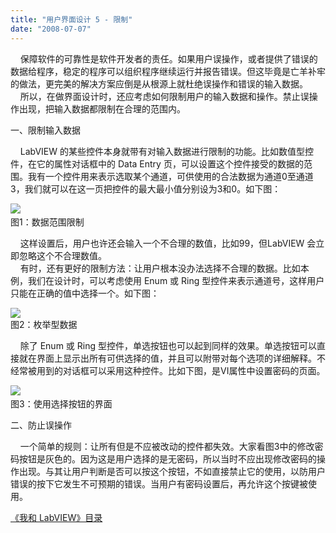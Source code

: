 ```yaml
---
title: "用户界面设计 5 - 限制"
date: "2008-07-07"
---
```


    保障软件的可靠性是软件开发者的责任。如果用户误操作，或者提供了错误的数据给程序，稳定的程序可以组织程序继续运行并报告错误。但这毕竟是亡羊补牢的做法，更完美的解决方案应倒是从根源上就杜绝误操作和错误的输入数据。  
    所以，在做界面设计时，还应考虑如何限制用户的输入数据和操作。禁止误操作出现，把输入数据都限制在合理的范围内。

一、限制输入数据

    LabVIEW 的某些控件本身就带有对输入数据进行限制的功能。比如数值型控件，在它的属性对话框中的 Data Entry 页，可以设置这个控件接受的数据的范围。我有一个控件用来表示选取某个通道，可供使用的合法数据为通道0至通道3，我们就可以在这一页把控件的最大最小值分别设为3和0。如下图：

![](http://byfiles.storage.msn.com/y1pmybLalV3KW-yD8mCVvdNz4-9GmSmYYwQp79Z-6m-k9Jk6d2JrTU4vKawwDwsQISo?PARTNER=WRITER)   
图1：数据范围限制

    这样设置后，用户也许还会输入一个不合理的数值，比如99，但LabVIEW 会立即忽略这个不合理数值。  
    有时，还有更好的限制方法：让用户根本没办法选择不合理的数据。比如本例，我们在设计时，可以考虑使用 Enum 或 Ring 型控件来表示通道号，这样用户只能在正确的值中选择一个。如下图：

![](http://byfiles.storage.msn.com/y1pmbHL-6U0ET7JAA1PBQ6YVi_xV7CAdjnzAEqe_0u94QzAttowkJ-45m2H0UaMHG4-?PARTNER=WRITER)  
图2：枚举型数据

    除了 Enum 或 Ring 型控件，单选按钮也可以起到同样的效果。单选按钮可以直接就在界面上显示出所有可供选择的值，并且可以附带对每个选项的详细解释。不经常被用到的对话框可以采用这种控件。比如下图，是VI属性中设置密码的页面。

![](http://byfiles.storage.msn.com/y1por4lok8Z4Zhg7lym8WIhLaF_InstIknO8mgfxeMxTLMq92q82I3X93c8VVH3e6wU?PARTNER=WRITER)   
图3：使用选择按钮的界面

二、防止误操作

    一个简单的规则：让所有但是不应被改动的控件都失效。大家看图3中的修改密码按钮是灰色的。因为这是用户选择的是无密码，所以当时不应出现修改密码的操作出现。与其让用户判断是否可以按这个按钮，不如直接禁止它的使用，以防用户错误的按下它发生不可预期的错误。当用户有密码设置后，再允许这个按键被使用。

[《我和 LabVIEW》目录](http://ruanqizhen.spaces.live.com/mmm2008-05-17_13.22/mmm2007-10-25_18.59/mmm2007-07-26_17.23/mmm2007-07-26_17.23/mmm2007-07-26_17.23/Blog/cns!1pU-rgQVTuuWM1TX8W8PfmDA!1073.entry)
